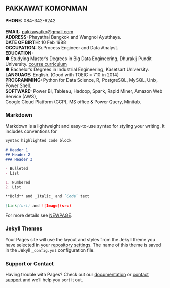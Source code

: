 ## PAKKAWAT KOMONMAN

**PHONE:** 084-342-6242<br />   
**EMAIL:** pakkawatko@gmail.com<br />
**ADDRESS:** Phayathai Bangkok and Wangnoi Ayutthaya.<br />
**DATE OF BIRTH:** 10 Feb 1988<br />
**OCCUPATION:** Sr.Process Engineer and Data Analyst.<br />
**EDUCATION:**<br /> ● Studying Master’s Degrees in Big Data Engineering, Dhurakij Pundit University. [course curriculum](https://cite.dpu.ac.th/bigdata/master-bigdata/structure-bigdata.html)<br />● Bachelor’s Degrees in Industrial Engineering, Kasetsart University.<br />
**LANGUAGE:**   English. (Good with TOEIC = 710 in 2014)<br />
**PROGRAMMING:**   Python for Data Science, R, PostgreSQL, MySQL, Unix, Power Shell.<br />
**SOFTWARE:**   Power BI, Tableau, Hadoop, Spark, Rapid Miner, Amazon Web Service (AWS),<br /> 
                Google Cloud Platform (GCP), MS office & Power Query, Minitab.<br />


### Markdown

Markdown is a lightweight and easy-to-use syntax for styling your writing. It includes conventions for

```markdown
Syntax highlighted code block

# Header 1
## Header 2
### Header 3

- Bulleted
- List

1. Numbered
2. List

**Bold** and _Italic_ and `Code` text

[Link](url) and ![Image](src)
```

For more details see [NEWPAGE](https://pakkawatk.github.io/portfolio/page1).

### Jekyll Themes

Your Pages site will use the layout and styles from the Jekyll theme you have selected in your [repository settings](https://github.com/Pakkawatk/pakkawatko/settings/pages). The name of this theme is saved in the Jekyll `_config.yml` configuration file.

### Support or Contact

Having trouble with Pages? Check out our [documentation](https://docs.github.com/categories/github-pages-basics/) or [contact support](https://support.github.com/contact) and we’ll help you sort it out.
